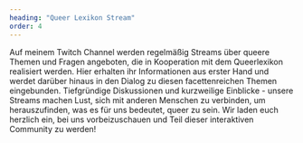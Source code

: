 ```yaml
---
heading: "Queer Lexikon Stream"
order: 4
---
```

Auf meinem Twitch Channel werden regelmäßig Streams über queere Themen und Fragen angeboten, die in Kooperation mit dem Queerlexikon realisiert werden. Hier erhalten ihr Informationen aus erster Hand und werdet darüber hinaus in den Dialog zu diesen facettenreichen Themen eingebunden. Tiefgründige Diskussionen und kurzweilige Einblicke - unsere Streams machen Lust, sich mit anderen Menschen zu verbinden, um herauszufinden, was es für uns bedeutet, queer zu sein. Wir laden euch herzlich ein, bei uns vorbeizuschauen und Teil dieser interaktiven Community zu werden!